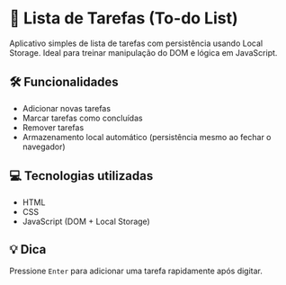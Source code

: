 # 📝 Lista de Tarefas (To-do List)

Aplicativo simples de lista de tarefas com persistência usando Local Storage. Ideal para treinar manipulação do DOM e lógica em JavaScript.

## 🛠 Funcionalidades

- Adicionar novas tarefas
- Marcar tarefas como concluídas
- Remover tarefas
- Armazenamento local automático (persistência mesmo ao fechar o navegador)

## 💻 Tecnologias utilizadas

- HTML
- CSS
- JavaScript (DOM + Local Storage)

## 💡 Dica

Pressione `Enter` para adicionar uma tarefa rapidamente após digitar.
